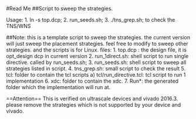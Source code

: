 #Read Me
##Script to sweep the strategies.

Usage:
    1. ln -s <your dcp file> top.dcp;
    2. run_seeds.sh;
    3. ./tns_grep.sh; to check the TNS/WNS

##Note:
   this is a template script to sweep the strategies. the current version will just sweep the placement strategies. feel free to modify to sweep other strategies. and the scripts is for Linux.
   files:
    1. top.dcp : the design file, it is opt_design dcp in current version
    2. run_1direct.sh: shell script to run single directive. called by run_seeds.sh;
    3. run_seeds.sh: shell script to  sweep all strategies listed in script.
    4. tns_grep.sh: small script to check the result
    5. tcl: folder to contain the tcl scripts
          a) tcl/run_directive.tcl: tcl script to run 1 implementation
    6. xdc: folder to contain the xdc.
    7. Run*: the generated folder which the implementation will run at.

==Attention==
  This is verified on ultrascale devices and vivado 2016.3. please remove the strategies which is not supported by your device and vivado.

